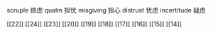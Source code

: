 




scruple 顾虑
qualm 担忧
misgiving 担心
distrust 忧虑
incertitude 疑虑

[[22]]
[[24]]
[[23]]
[[20]]
[[19]]
[[18]]
[[17]]
[[16]]
[[15]]
[[14]]